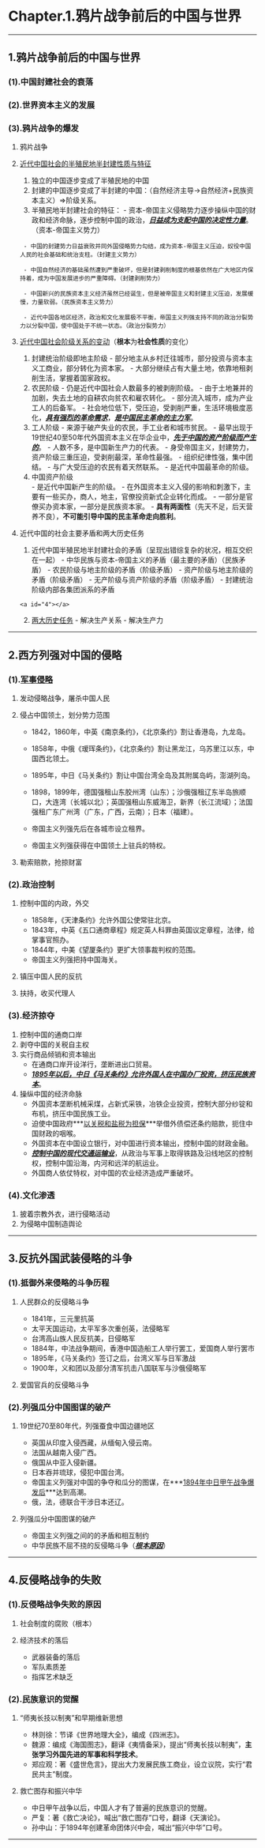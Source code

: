 # **Chapter.1.鸦片战争前后的中国与世界**

---

## **1.鸦片战争前后的中国与世界**

### **(1).中国封建社会的衰落**

### **(2).世界资本主义的发展**

### **(3).鸦片战争的爆发**

1. 鸦片战争

<a id="1"></a>

2. [近代中国社会的半殖民地半封建性质与特征](附录.2.Q&A.md#1)

      1. 独立的中国逐步变成了半殖民地的中国
      2. 封建的中国逐步变成了半封建的中国：（自然经济主导$\to$自然经济$+$民族资本主义）$\Longrightarrow$阶级关系。
      3. 半殖民地半封建社会的特征：
        - 资本-帝国主义侵略势力逐步操纵中国的财政和经济命脉，逐步控制中国的政治，***<u>日益成为支配中国的决定性力量</u>***。（资本-帝国主义势力）

        - 中国的封建势力日益衰败并同外国侵略势力勾结，成为资本-帝国主义压迫，奴役中国人民的社会基础和统治支柱。（封建主义势力）

        - 中国自然经济的基础虽然遭到严重破坏，但是封建剥削制度的根基依然在广大地区内保持着，成为中国发展进步的严重障碍。（封建剥削势力）

        - 中国新兴的民族资本主义经济虽然已经诞生，但是被帝国主义和封建主义压迫，发展缓慢，力量软弱。（民族资本主义势力）

        - 近代中国各地区经济，政治和文化发展极不平衡，帝国主义列强支持不同的政治分裂势力以分裂中国，使中国处于不统一状态。（政治分裂势力）

<a id="3"></a>

3. [近代中国社会阶级关系的变动](附录.2.Q&A.md#3)（**根本**为**社会性质**的变化）

      1. 封建统治阶级即地主阶级
        - 部分地主从乡村迁往城市，部分投资与资本主义工商业，部分转化为资本家。
        - 大部分继续占有大量土地，依靠地租剥削生活，掌握着国家政权。
      2. 农民阶级
        - 仍是近代中国社会人数最多的被剥削阶级。
        - 由于土地兼并的加剧，失去土地的自耕农向贫农和雇农转化。
        - 部分流入城市，成为产业工人的后备军。
        - 社会地位低下，受压迫，受剥削严重，生活环境极度恶化，***<u>具有强烈的革命需求</u>***，***<u>是中国民主革命的主力军</u>***。
      3. 工人阶级
        - 来源于破产失业的农民，手工业者和城市贫民。
        - 最早出现于19世纪40至50年代外国资本主义在华企业中，***<u>先于中国的资产阶级而产生的</u>***。
        - 人数不多，是中国新生产力的代表。
        - 身受帝国主义，封建势力，资产阶级三重压迫，受剥削最深，革命性最强。
        - 组织纪律性强，集中团结。
        - 与广大受压迫的农民有着天然联系。
        - 是近代中国最革命的阶级。
      4. 中国资产阶级  
        - 是近代中国新产生的阶级。
        - 在外国资本主义入侵的影响和刺激下，主要有一些买办，商人，地主，官僚投资新式企业转化而成。
        - 一部分是官僚买办资本家，一部分是民族资本家。
        - **具有两面性**（先天不足，后天营养不良），**不可能引导中国的民主革命走向胜利**。

4. 近代中国的社会主要矛盾和两大历史任务
      1. 近代中国半殖民地半封建社会的矛盾（呈现出错综复杂的状况，相互交织在一起）
        - 中华民族与资本-帝国主义的矛盾（最主要的矛盾）（民族矛盾）
        - 农民阶级与地主阶级的矛盾（阶级矛盾）
        - 资产阶级与地主阶级的矛盾（阶级矛盾）
        - 无产阶级与资产阶级的矛盾（阶级矛盾）
        - 封建统治阶级内部各集团派系的矛盾

       <a id="4"></a>
      
      2. [两大历史任务](附录.2.Q&A.md#4)
        - 解决生产关系
        - 解决生产力

---

## **2.西方列强对中国的侵略**

<a id="5"></a>

### **(1).[军事侵略](附录.2.Q&A.md#5)**

1. 发动侵略战争，屠杀中国人民

2. 侵占中国领土，划分势力范围
      - 1842，1860年，中英《南京条约》，《北京条约》割让香港岛，九龙岛。
      - 1858年，中俄《瑷珲条约》，《北京条约》割让黑龙江，乌苏里江以东，中国西北领土。

      - 1895年，中日《马关条约》割让中国台湾全岛及其附属岛屿，澎湖列岛。

      - 1898，1899年，德国强租山东胶州湾（山东）；沙俄强租辽东半岛旅顺口，大连湾（长城以北）；英国强租山东威海卫，新界（长江流域）；法国强租广东广州湾（广东，广西，云南）；日本（福建）。

      - 帝国主义列强先后在各城市设立租界。

      - 帝国主义列强获得在中国领土上驻兵的特权。

3. 勒索赔款，抢掠财富

### **(2).政治控制**

1. 控制中国的内政，外交
      - 1858年，《天津条约》允许外国公使常驻北京。
      - 1843年，中英《五口通商章程》规定英人科罪由英国议定章程，法律，给掌事官照办。
      - 1844年，中美《望厦条约》更扩大领事裁判权的范围。
      - 帝国主义列强把持中国海关。

2. 镇压中国人民的反抗
3. 扶持，收买代理人

### **(3).经济掠夺**

1. 控制中国的通商口岸
2. 剥夺中国的关税自主权
3. 实行商品倾销和资本输出
      - 在通商口岸开设洋行，垄断进出口贸易。
      - ***<u>1895年以后，中日《马关条约》允许外国人在中国办厂投资，挤压民族资本</u>***。
4. 操纵中国的经济命脉
      - 外国资本垄断机械采煤，占新式采铁，冶铁企业投资，控制大部分纱锭和布机，挤压中国民族工业。
      - 迫使中国政府***<u>以关税和盐税为担保</u>***举借外债偿还条约赔款，扼住中国财政的咽喉。
      - 外国资本在中国设立银行，对中国进行资本输出，控制中国的财政金融。
      - ***<u>控制中国的现代交通运输业</u>***，从政治与军事上取得铁路及沿线地区的控制权，控制中国沿海，内河和远洋的航运业。
      - 外国商人依仗特权，对中国的农业经济造成严重破坏。

### **(4).文化渗透**

1. 披着宗教外衣，进行侵略活动
2. 为侵略中国制造舆论

---

## **3.反抗外国武装侵略的斗争**

### **(1).抵御外来侵略的斗争历程**

1. 人民群众的反侵略斗争
      - 1841年，三元里抗英
      - 太平天国运动，太平军多次重创英，法侵略军
      - 台湾高山族人民反抗美，日侵略军
      - 1884年，中法战争期间，香港中国造船工人举行罢工，爱国商人举行罢市
      - 1895年，《马关条约》签订之后，台湾义军与日军激战
      - 1900年，义和团以及部分清军抗击八国联军与沙俄侵略军

2. 爱国官兵的反侵略斗争

### **(2).列强瓜分中国图谋的破产**

1. 19世纪70至80年代，列强蚕食中国边疆地区
      - 英国从印度入侵西藏，从缅甸入侵云南。
      - 法国从越南入侵广西。
      - 俄国从中亚入侵新疆。
      - 日本吞并琉球，侵犯中国台湾。
      - 帝国主义列强对中国的争夺和瓜分的图谋，在***<u>1894年中日甲午战争爆发后</u>***达到高潮。
      - 俄，法，德联合干涉日本还辽。
2. 列强瓜分中国图谋的破产

      - 帝国主义列强之间的的矛盾和相互制约
      - 中华民族不屈不挠的反侵略斗争（***<u>根本原因</u>***）

---

## **4.反侵略战争的失败**

### **(1).反侵略战争失败的原因**

1. 社会制度的腐败（根本）

2. 经济技术的落后
      - 武器装备的落后
      - 军队素质差
      - 指挥艺术缺乏

### **(2).民族意识的觉醒**

1. “师夷长技以制夷”和早期维新思想
      - 林则徐：节译《世界地理大全》，编成《四洲志》。
      - 魏源：编成《海国图志》，翻译《夷情备采》，提出“师夷长技以制夷”，**主张学习外国先进的军事和科学技术**。
      - 郑应观：著《盛世危言》，提出大力发展民族工商业，设立议院，实行“君民共主”制度。

2. 救亡图存和振兴中华
      - 中日甲午战争以后，中国人才有了普遍的民族意识的觉醒。
      - 严复：著《救亡决论》，喊出“救亡图存”口号，翻译《天演论》。
      <a id="6"></a>
      - 孙中山：于1894年创建革命团体兴中会，喊出“振兴中华”口号。

---